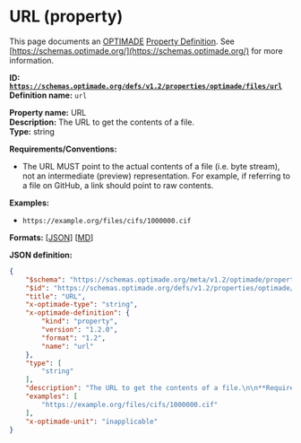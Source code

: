 # URL (property)

This page documents an [OPTIMADE](https://www.optimade.org/) [Property Definition](https://schemas.optimade.org/#definitions). See [https://schemas.optimade.org/](https://schemas.optimade.org/) for more information.

**ID: [`https://schemas.optimade.org/defs/v1.2/properties/optimade/files/url`](https://schemas.optimade.org/defs/v1.2/properties/optimade/files/url.md)**  
**Definition name:** `url`

**Property name:** URL  
**Description:** The URL to get the contents of a file.  
**Type:** string  

**Requirements/Conventions:**

- The URL MUST point to the actual contents of a file (i.e. byte stream), not an intermediate (preview) representation. For example, if referring to a file on GitHub, a link should point to raw contents.

**Examples:**

- `https://example.org/files/cifs/1000000.cif`

**Formats:** [[JSON](url.json)] [[MD](url.md)]

**JSON definition:**

``` json
{
    "$schema": "https://schemas.optimade.org/meta/v1.2/optimade/property_definition.md",
    "$id": "https://schemas.optimade.org/defs/v1.2/properties/optimade/files/url",
    "title": "URL",
    "x-optimade-type": "string",
    "x-optimade-definition": {
        "kind": "property",
        "version": "1.2.0",
        "format": "1.2",
        "name": "url"
    },
    "type": [
        "string"
    ],
    "description": "The URL to get the contents of a file.\n\n**Requirements/Conventions:**\n\n- The URL MUST point to the actual contents of a file (i.e. byte stream), not an intermediate (preview) representation. For example, if referring to a file on GitHub, a link should point to raw contents.",
    "examples": [
        "https://example.org/files/cifs/1000000.cif"
    ],
    "x-optimade-unit": "inapplicable"
}
```
